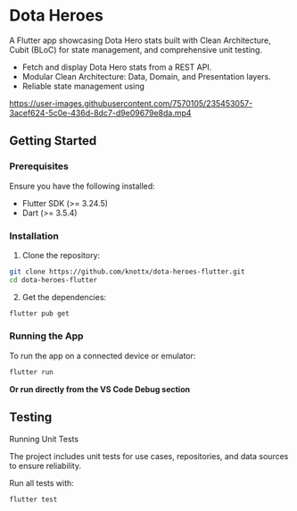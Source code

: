 # Dota Heroes

A Flutter app showcasing Dota Hero stats built with Clean Architecture, Cubit (BLoC) for state management, and comprehensive unit testing.

- Fetch and display Dota Hero stats from a REST API.
- Modular Clean Architecture: Data, Domain, and Presentation layers.
- Reliable state management using

https://user-images.githubusercontent.com/7570105/235453057-3acef624-5c0e-436d-8dc7-d9e09679e8da.mp4

## Getting Started

### Prerequisites

Ensure you have the following installed:

- Flutter SDK (>= 3.24.5)
- Dart (>= 3.5.4)

### Installation

1. Clone the repository:

```bash
git clone https://github.com/knottx/dota-heroes-flutter.git
cd dota-heroes-flutter
```

2. Get the dependencies:

```bash
flutter pub get
```

### Running the App

To run the app on a connected device or emulator:

```bash
flutter run
```

**Or run directly from the VS Code Debug section**

## Testing

Running Unit Tests

The project includes unit tests for use cases, repositories, and data sources to ensure reliability.

Run all tests with:

```bash
flutter test
```
